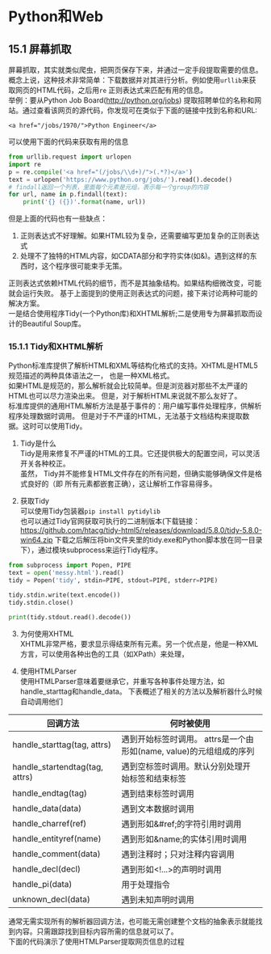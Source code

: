 # Python和Web
## 15.1 屏幕抓取
屏幕抓取，其实就类似爬虫，把网页保存下来，并通过一定手段提取需要的信息。  
概念上说，这种技术非常简单：下载数据并对其进行分析。例如使用`urllib`来获取网页的HTML代码，之后用`re`
正则表达式来匹配有用的信息。  
举例：要从Python Job Board(http://python.org/jobs) 提取招聘单位的名称和网站。通过查看该网页的源代码，你发现可在类似于下面的链接中找到名称和URL:
```text
<a href="/jobs/1970/">Python Engineer</a>
```
可以使用下面的代码来获取有用的信息
```python
from urllib.request import urlopen
import re
p = re.compile('<a href="(/jobs/\\d+)/">(.*?)</a>')
text = urlopen('https://www.python.org/jobs/').read().decode()
# findall返回一个列表，里面每个元素是元组，表示每一个group的内容
for url, name in p.findall(text):
    print('{} ({})'.format(name, url))
```
但是上面的代码也有一些缺点：
1. 正则表达式不好理解。如果HTML较为复杂，还需要编写更加复杂的正则表达式
2. 处理不了独特的HTML内容，如CDATA部分和字符实体(如&amp;)。遇到这样的东西时，这个程序很可能束手无策。

正则表达式依赖HTML代码的细节，而不是其抽象结构。如果结构细微改变，可能就会运行失败。
基于上面提到的使用正则表达式的问题，接下来讨论两种可能的解决方案。  
一是结合使用程序Tidy(一个Python库)和XHTML解析;二是使用专为屏幕抓取而设计的Beautiful Soup库。

### 15.1.1 Tidy和XHTML解析
Python标准库提供了解析HTML和XML等结构化格式的支持。XHTML是HTML5规范描述的两种具体语法之一，
也是一种XML格式。  
如果HTML是规范的，那么解析就会比较简单。但是浏览器对那些不太严谨的HTML也可以尽力渲染出来。
但是，对于解析HTML来说就不那么友好了。  
标准库提供的通用HTML解析方法是基于事件的：用户编写事件处理程序，供解析程序处理数据时调用。
但是对于不严谨的HTML，无法基于文档结构来提取数据。这时可以使用Tidy。
1. Tidy是什么  
    Tidy是用来修复不严谨的HTML的工具。它还提供极大的配置空间，可以灵活开关各种校正。  
    虽然， Tidy并不能修复HTML文件存在的所有问题，但确实能够确保文件是格式良好的（即
    所有元素都嵌套正确），这让解析工作容易得多。
   
2. 获取Tidy  
    可以使用Tidy包装器`pip install pytidylib`  
    也可以通过Tidy官网获取可执行的二进制版本(下载链接：https://github.com/htacg/tidy-html5/releases/download/5.8.0/tidy-5.8.0-win64.zip 下载之后解压将bin文件夹里的tidy.exe和Python脚本放在同一目录下），通过模块subprocess来运行Tidy程序。
   
```python
from subprocess import Popen, PIPE
text = open('messy.html').read()
tidy = Popen('tidy', stdin=PIPE, stdout=PIPE, stderr=PIPE)

tidy.stdin.write(text.encode())
tidy.stdin.close()

print(tidy.stdout.read().decode())
```
3. 为何使用XHTML  
    XHTML非常严格，要求显示得结束所有元素。另一个优点是，他是一种XML方言，可以使用各种出色的工具（如XPath）来处理，
   
4. 使用HTMLParser  
    使用HTMLParser意味着要继承它，并重写各种事件处理方法，如handle_starttag和handle_data。
    下表概述了相关的方法以及解析器什么时候自动调用他们

|回调方法|何时被使用|
|---|---|
|handle_starttag(tag, attrs)|遇到开始标签时调用。 attrs是一个由形如(name, value)的元组组成的序列|
|handle_startendtag(tag, attrs)|遇到空标签时调用。默认分别处理开始标签和结束标签|
|handle_endtag(tag)|遇到结束标签时调用|
|handle_data(data)|遇到文本数据时调用|
|handle_charref(ref)|遇到形如&#ref;的字符引用时调用|
|handle_entityref(name)|遇到形如&name;的实体引用时调用|
|handle_comment(data)|遇到注释时；只对注释内容调用|
|handle_decl(decl)|遇到形如<!...>的声明时调用|
|handle_pi(data)|用于处理指令|
|unknown_decl(data)|遇到未知声明时调用|

通常无需实现所有的解析器回调方法，也可能无需创建整个文档的抽象表示就能找到内容。只需跟踪找到目标内容所需的信息就可以了。  
下面的代码演示了使用HTMLParser提取网页信息的过程
```python

```